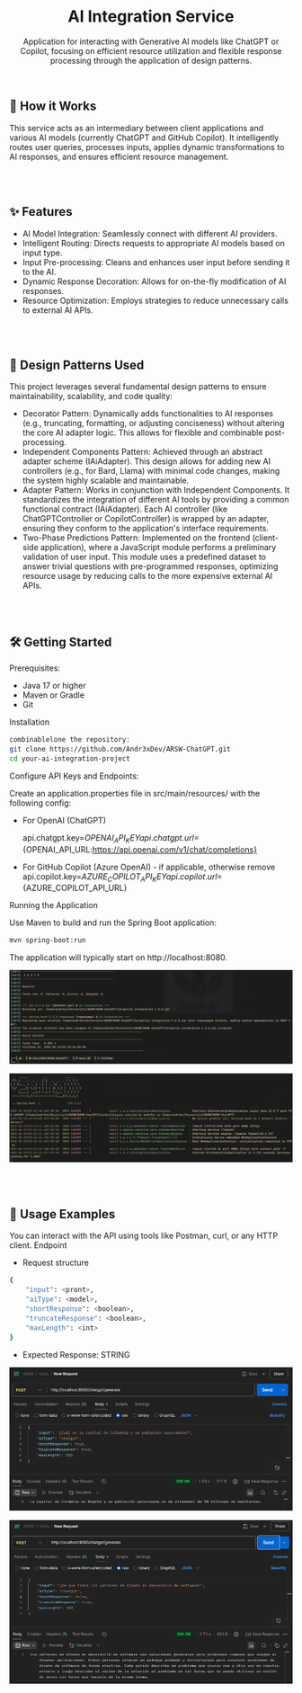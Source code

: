 <div align="center">
  
<h1 align="center">AI Integration Service</h1>

<p align="center">
Application for interacting with Generative AI models like ChatGPT or Copilot, focusing on efficient resource utilization and flexible response processing through the application of design patterns.
</p>

</div>

</br>

## 🚀 How it Works

This service acts as an intermediary between client applications and various AI models (currently ChatGPT and GitHub Copilot). It intelligently routes user queries, processes inputs, applies dynamic transformations to AI responses, and ensures efficient resource management.

</br>
</br>

## ✨ Features

- AI Model Integration: Seamlessly connect with different AI providers.
- Intelligent Routing: Directs requests to appropriate AI models based on input type.
- Input Pre-processing: Cleans and enhances user input before sending it to the AI.
- Dynamic Response Decoration: Allows for on-the-fly modification of AI responses.
- Resource Optimization: Employs strategies to reduce unnecessary calls to external AI APIs.

</br>
</br>

## 📐 Design Patterns Used

This project leverages several fundamental design patterns to ensure maintainability, scalability, and code quality:

- Decorator Pattern: Dynamically adds functionalities to AI responses (e.g., truncating, formatting, or adjusting conciseness) without altering the core AI adapter logic. This allows for flexible and combinable post-processing.
- Independent Components Pattern: Achieved through an abstract adapter scheme (IAiAdapter). This design allows for adding new AI controllers (e.g., for Bard, Llama) with minimal code changes, making the system highly scalable and maintainable.
- Adapter Pattern: Works in conjunction with Independent Components. It standardizes the integration of different AI tools by providing a common functional contract (IAiAdapter). Each AI controller (like ChatGPTController or CopilotController) is wrapped by an adapter, ensuring they conform to the application's interface requirements.
- Two-Phase Predictions Pattern: Implemented on the frontend (client-side application), where a JavaScript module performs a preliminary validation of user input. This module uses a predefined dataset to answer trivial questions with pre-programmed responses, optimizing resource usage by reducing calls to the more expensive external AI APIs.

</br>
</br>

## 🛠️ Getting Started

Prerequisites:

* Java 17 or higher
* Maven or Gradle
* Git

Installation

```sh
combinablelone the repository:
git clone https://github.com/Andr3xDev/ARSW-ChatGPT.git 
cd your-ai-integration-project
```

Configure API Keys and Endpoints:

Create an application.properties file in src/main/resources/ with the following config:

- For OpenAI (ChatGPT)
    
    api.chatgpt.key=${OPENAI_API_KEY}
    api.chatgpt.url=${OPENAI_API_URL:https://api.openai.com/v1/chat/completions}

- For GitHub Copilot (Azure OpenAI) - if applicable, otherwise remove
    api.copilot.key=${AZURE_COPILOT_API_KEY}
    api.copilot.url=${AZURE_COPILOT_API_URL}


Running the Application

Use Maven to build and run the Spring Boot application:

```sh
mvn spring-boot:run
```

The application will typically start on http://localhost:8080.

![start](docs/compile.png)

![run](docs/run.png)

</br>
</br>

## 🚀 Usage Examples

You can interact with the API using tools like Postman, curl, or any HTTP client.
Endpoint

- Request structure

```sh
{
    "input": <pront>,
    "aiType": <model>,
    "shortResponse": <boolean>,
    "truncateResponse": <boolean>,
    "maxLength": <int>
}
```

- Expected Response: STRING

![p1](docs/p1.png)

![p2](docs/p2.png)
